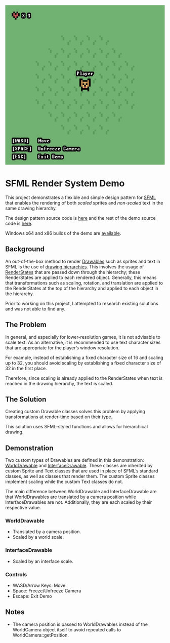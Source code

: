 <div align="center">
  <img src="images/sfml-render-system-demo-gif.gif">
</div>

<h1>SFML Render System Demo</h1>

This project demonstrates a flexible and simple design pattern for [SFML](https://www.sfml-dev.org/) that enables the rendering of both _scaled_ sprites and _non-scaled_ text in the same drawing hierarchy.

The design pattern source code is [here](source/design-pattern/) and the rest of the demo source code is [here](source/demo/).

Windows x64 and x86 builds of the demo are [available](https://github.com/lukas-vaiciunas/sfml-render-system-demo/releases/tag/v1.0.0).

## Background

An out-of-the-box method to render [Drawables](https://www.sfml-dev.org/documentation/2.5.1/classsf_1_1Drawable.php) such as sprites and text in SFML is the use of [drawing hierarchies](https://en.sfml-dev.org/forums/index.php?topic=1686.0). This involves the usage of [RenderStates](https://www.sfml-dev.org/documentation/2.5.1/classsf_1_1RenderStates.php) that are passed down through the hierarchy; these RenderStates are applied to each rendered object. Generally, this means that transformations such as scaling, rotation, and translation are applied to the RenderStates at the top of the hierarchy and applied to each object in the hierarchy.

Prior to working on this project, I attempted to research existing solutions and was not able to find any.

## The Problem

In general, and especially for lower-resolution games, it is not advisable to scale text. As an alternative, it is recommended to use text character sizes that are appropriate for the player’s window resolution.

For example, instead of establishing a fixed character size of 16 and scaling up to 32, you should avoid scaling by establishing a fixed character size of 32 in the first place.

Therefore, since scaling is already applied to the RenderStates when text is reached in the drawing hierarchy, the text is scaled.

## The Solution

Creating custom Drawable classes solves this problem by applying transformations at render-time based on their type.

This solution uses SFML-styled functions and allows for hierarchical drawing.

## Demonstration

Two custom types of Drawables are defined in this demonstration: [WorldDrawable](source/design-pattern/WorldDrawable.h) and [InterfaceDrawable](source/design-pattern/InterfaceDrawable.h). These classes are inherited by custom Sprite and Text classes that are used in place of SFML’s standard classes, as well as classes that render them. The custom Sprite classes implement scaling while the custom Text classes do not.

The main difference between WorldDrawable and InterfaceDrawable are that WorldDrawables are translated by a camera position while InterfaceDrawables are not. Additionally, they are each scaled by their respective value.

### WorldDrawable
- Translated by a camera position.
- Scaled by a world scale.
  
### InterfaceDrawable
- Scaled by an interface scale.

### Controls
- WASD/Arrow Keys: Move
- Space: Freeze/Unfreeze Camera
- Escape: Exit Demo

## Notes

- The camera position is passed to WorldDrawables instead of the WorldCamera object itself to avoid repeated calls to WorldCamera::getPosition.
